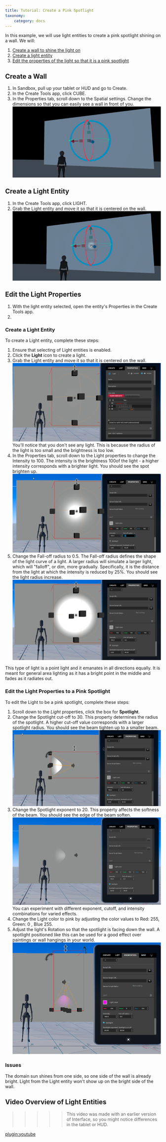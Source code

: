 ```yaml
---
title: Tutorial: Create a Pink Spotlight
taxonomy:
    category: docs
---
```


In this example, we will use light entities to create a pink spotlight shining on a wall. We will:  

1. [Create a wall to shine the light on](#create-a-wall)
2. [Create a light entity](#create-a-light-entity)
3. [Edit the properties of the light so that it is a pink spotlight](#edit-the-light-properties)

## Create a Wall

1. In Sandbox, pull up your tablet or HUD and go to Create.  
2. In the Create Tools app, click CUBE.  
3. In the Properties tab, scroll down to the Spatial settings. Change the dimensions so that you can easily see a wall in front of you. 
![](create-wall.png)

## Create a Light Entity
1. In the Create Tools app, click LIGHT.  
2. Grab the Light entity and move it so that it is centered on the wall.
![](add-light.png)

## Edit the Light Properties
1. With the light entity selected, open the entity's Properties in the Create Tools app.
2. 






### Create a Light Entity

To create a Light entity, complete these steps:

1. Ensure that selecting of Light entities is enabled.
2. Click the **Light** icon to create a light.
3. Grab the Light entity and move it so that it is centered on the wall.
   ![](light-on-wall.PNG)
   You'll notice that you don't see any light. This is because the radius of the light is too small and the brightness is too low.
4. In the Properties tab, scroll down to the Light properties to change the Intensity to 100. The intensity is the brightness 100of the light - a higher intensity corresponds with a brighter light. You should see the spot brighten up.
   ![](light-int.PNG)
5. Change the Fall-off radius to 0.5. The Fall-off radius defines the shape of the light curve of a light. A larger radius will simulate a larger light, which will "falloff", or dim, more gradually. Specifically, it is the distance from the light at which the intensity is reduced by 25%. You should see the light radius increase.
   ![](light-fall-off.PNG)

This type of light is a point light and it emanates in all directions equally. It is meant for general area lighting as it has a bright point in the middle and fades as it radiates out.

### Edit the Light Properties to a Pink Spotlight

To edit the Light to be a pink spotlight, complete these steps:

1. Scroll down to the *Light* properties, click the box for **Spotlight**.
2. Change the Spotlight cut-off to 30. This property determines the radius of the spotlight. A higher cut-off value corresponds with a larger spotlight radius. You should see the beam tighten up to a smaller beam.
   ![](spotlight-cut-off.PNG)
3. Change the Spotlight exponent to 20. This property affects the softness of the beam. You should see the edge of the beam soften.
   ![](spotlight-exp.PNG)
  You can experiment with different exponent, cutoff, and intensity combinations for varied effects.
4. Change the Light color to pink by adjusting the color values to Red: 255, Green: 0 , Blue 255.
5. Adjust the light's Rotation so that the spotlight is facing down the wall. A spotlight positioned like this can be used for a good effect over paintings or wall hangings in your world.
   ![](pink-light.PNG)

### Issues

The domain sun shines from one side, so one side of the wall is already bright. Light from the Light entity won't show up on the bright side of the wall.

## Video Overview of Light Entities

> > > > > This video was made with an earlier version of Interface, so you might notice differences in the tablet or HUD.

[plugin:youtube](https://www.youtube.com/watch?v=by1nsM9f-QI)
